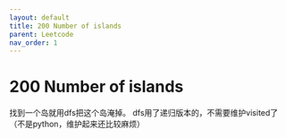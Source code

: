 ```yaml
---
layout: default
title: 200 Number of islands
parent: Leetcode
nav_order: 1
---
```


# 200 Number of islands

找到一个岛就用dfs把这个岛淹掉。
dfs用了递归版本的，不需要维护visited了（不是python，维护起来还比较麻烦）
